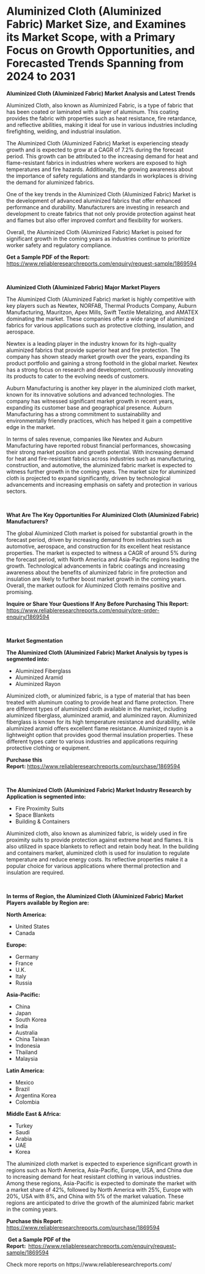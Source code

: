 <p><h1>Aluminized Cloth (Aluminized Fabric) Market Size, and Examines its Market Scope, with a Primary Focus on Growth Opportunities, and Forecasted Trends Spanning from 2024 to 2031</h1></p><p><strong>Aluminized Cloth (Aluminized Fabric) Market Analysis and Latest Trends</strong></p>
<p><p>Aluminized Cloth, also known as Aluminized Fabric, is a type of fabric that has been coated or laminated with a layer of aluminum. This coating provides the fabric with properties such as heat resistance, fire retardance, and reflective abilities, making it ideal for use in various industries including firefighting, welding, and industrial insulation.</p><p>The Aluminized Cloth (Aluminized Fabric) Market is experiencing steady growth and is expected to grow at a CAGR of 7.2% during the forecast period. This growth can be attributed to the increasing demand for heat and flame-resistant fabrics in industries where workers are exposed to high temperatures and fire hazards. Additionally, the growing awareness about the importance of safety regulations and standards in workplaces is driving the demand for aluminized fabrics.</p><p>One of the key trends in the Aluminized Cloth (Aluminized Fabric) Market is the development of advanced aluminized fabrics that offer enhanced performance and durability. Manufacturers are investing in research and development to create fabrics that not only provide protection against heat and flames but also offer improved comfort and flexibility for workers.</p><p>Overall, the Aluminized Cloth (Aluminized Fabric) Market is poised for significant growth in the coming years as industries continue to prioritize worker safety and regulatory compliance.</p></p>
<p><strong>Get a Sample PDF of the Report:&nbsp;</strong> <a href="https://www.reliableresearchreports.com/enquiry/request-sample/1869594">https://www.reliableresearchreports.com/enquiry/request-sample/1869594</a></p>
<p>&nbsp;</p>
<p><strong>Aluminized Cloth (Aluminized Fabric) Major Market Players</strong></p>
<p><p>The Aluminized Cloth (Aluminized Fabric) market is highly competitive with key players such as Newtex, NORFAB, Thermal Products Company, Auburn Manufacturing, Mauritzon, Apex Mills, Swift Textile Metalizing, and AMATEX dominating the market. These companies offer a wide range of aluminized fabrics for various applications such as protective clothing, insulation, and aerospace.</p><p>Newtex is a leading player in the industry known for its high-quality aluminized fabrics that provide superior heat and fire protection. The company has shown steady market growth over the years, expanding its product portfolio and gaining a strong foothold in the global market. Newtex has a strong focus on research and development, continuously innovating its products to cater to the evolving needs of customers.</p><p>Auburn Manufacturing is another key player in the aluminized cloth market, known for its innovative solutions and advanced technologies. The company has witnessed significant market growth in recent years, expanding its customer base and geographical presence. Auburn Manufacturing has a strong commitment to sustainability and environmentally friendly practices, which has helped it gain a competitive edge in the market.</p><p>In terms of sales revenue, companies like Newtex and Auburn Manufacturing have reported robust financial performances, showcasing their strong market position and growth potential. With increasing demand for heat and fire-resistant fabrics across industries such as manufacturing, construction, and automotive, the aluminized fabric market is expected to witness further growth in the coming years. The market size for aluminized cloth is projected to expand significantly, driven by technological advancements and increasing emphasis on safety and protection in various sectors.</p></p>
<p>&nbsp;</p>
<p><strong>What Are The Key Opportunities For Aluminized Cloth (Aluminized Fabric) Manufacturers?</strong></p>
<p><p>The global Aluminized Cloth market is poised for substantial growth in the forecast period, driven by increasing demand from industries such as automotive, aerospace, and construction for its excellent heat resistance properties. The market is expected to witness a CAGR of around 5% during the forecast period, with North America and Asia-Pacific regions leading the growth. Technological advancements in fabric coatings and increasing awareness about the benefits of aluminized fabric in fire protection and insulation are likely to further boost market growth in the coming years. Overall, the market outlook for Aluminized Cloth remains positive and promising.</p></p>
<p><strong>Inquire or Share Your Questions If Any Before Purchasing This Report:</strong> <a href="https://www.reliableresearchreports.com/enquiry/pre-order-enquiry/1869594">https://www.reliableresearchreports.com/enquiry/pre-order-enquiry/1869594</a></p>
<p>&nbsp;</p>
<p><strong>Market Segmentation</strong></p>
<p><strong>The Aluminized Cloth (Aluminized Fabric) Market Analysis by types is segmented into:</strong></p>
<p><ul><li>Aluminized Fiberglass</li><li>Aluminized Aramid</li><li>Aluminized Rayon</li></ul></p>
<p><p>Aluminized cloth, or aluminized fabric, is a type of material that has been treated with aluminum coating to provide heat and flame protection. There are different types of aluminized cloth available in the market, including aluminized fiberglass, aluminized aramid, and aluminized rayon. Aluminized fiberglass is known for its high temperature resistance and durability, while aluminized aramid offers excellent flame resistance. Aluminized rayon is a lightweight option that provides good thermal insulation properties. These different types cater to various industries and applications requiring protective clothing or equipment.</p></p>
<p><strong>Purchase this Report:&nbsp;</strong><a href="https://www.reliableresearchreports.com/purchase/1869594">https://www.reliableresearchreports.com/purchase/1869594</a></p>
<p>&nbsp;</p>
<p><strong>The Aluminized Cloth (Aluminized Fabric) Market Industry Research by Application is segmented into:</strong></p>
<p><ul><li>Fire Proximity Suits</li><li>Space Blankets</li><li>Building & Containers</li></ul></p>
<p><p>Aluminized cloth, also known as aluminized fabric, is widely used in fire proximity suits to provide protection against extreme heat and flames. It is also utilized in space blankets to reflect and retain body heat. In the building and containers market, aluminized cloth is used for insulation to regulate temperature and reduce energy costs. Its reflective properties make it a popular choice for various applications where thermal protection and insulation are required.</p></p>
<p>&nbsp;</p>
<p><strong>In terms of Region, the Aluminized Cloth (Aluminized Fabric) Market Players available by Region are:</strong></p>
<p>
    <p> <strong> North America: </strong>
        <ul>
            <li>United States</li>
            <li>Canada</li>
        </ul>
        </p> 
    <p> <strong> Europe: </strong>
        <ul>
            <li>Germany</li>
            <li>France</li>
            <li>U.K.</li>
            <li>Italy</li>
            <li>Russia</li>
        </ul>
        </p> 
    <p> <strong> Asia-Pacific: </strong>
        <ul>
            <li>China</li>
            <li>Japan</li>
            <li>South Korea</li>
            <li>India</li>
            <li>Australia</li>
            <li>China Taiwan</li>
            <li>Indonesia</li>
            <li>Thailand</li>
            <li>Malaysia</li>
        </ul>
        </p> 
    <p> <strong> Latin America: </strong>
        <ul>
            <li>Mexico</li>
            <li>Brazil</li>
            <li>Argentina Korea</li>
            <li>Colombia</li>
        </ul>
        </p> 
    <p> <strong> Middle East & Africa: </strong>
        <ul>
            <li>Turkey</li>
            <li>Saudi</li>
            <li>Arabia</li>
            <li>UAE</li>
            <li>Korea</li>
        </ul>
    </p>
    </p>
<p><p>The aluminized cloth market is expected to experience significant growth in regions such as North America, Asia-Pacific, Europe, USA, and China due to increasing demand for heat resistant clothing in various industries. Among these regions, Asia-Pacific is expected to dominate the market with a market share of 42%, followed by North America with 25%, Europe with 20%, USA with 8%, and China with 5% of the market valuation. These regions are anticipated to drive the growth of the aluminized fabric market in the coming years.</p></p>
<p><strong>Purchase this Report: </strong><a href="https://www.reliableresearchreports.com/purchase/1869594">https://www.reliableresearchreports.com/purchase/1869594</a></p>
<p>&nbsp;<strong>Get a Sample PDF of the Report:&nbsp;&nbsp;</strong><a href="https://www.reliableresearchreports.com/enquiry/request-sample/1869594">https://www.reliableresearchreports.com/enquiry/request-sample/1869594</a></p>
<p><strong></strong></p>
<p>Check more reports on https://www.reliableresearchreports.com/</p>